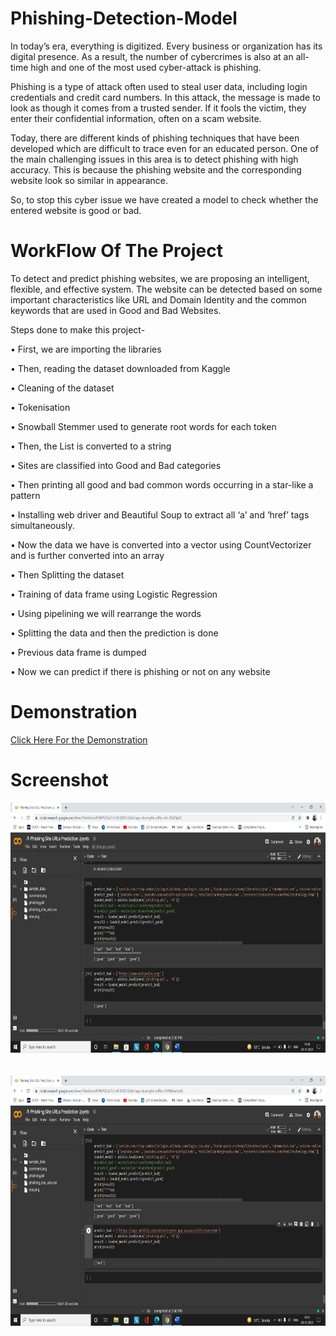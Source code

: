 # Phishing-Detection-Model
In today’s era, everything is digitized. Every business or organization has its digital presence. As a result, the number of cybercrimes is also at an all-time high and one of the most used cyber-attack is phishing.

Phishing is a type of attack often used to steal user data, including login credentials and credit card numbers. In this attack, the message is made to look as though it comes from a trusted sender. If it fools the victim, they enter their confidential information, often on a scam website.

Today, there are different kinds of phishing techniques that have been developed which are difficult to trace even for an educated person. One of the main challenging issues in this area is to detect phishing with high accuracy. This is because the phishing website and the corresponding website look so similar in appearance.
  
So, to stop this cyber issue we have created a model to check whether the entered website is good or bad. 

# WorkFlow Of The Project
To detect and predict phishing websites, we are proposing an intelligent, flexible, and effective system.
The website can be detected based on some important characteristics like URL and Domain Identity and the common keywords that are used in Good and Bad Websites. 
 
Steps done to make this project-

•	First, we are importing the libraries

•	Then, reading the dataset downloaded from Kaggle

•	Cleaning of the dataset

•	Tokenisation

•	Snowball Stemmer used to generate root words for each token

•	Then, the List is converted to a string

•	Sites are classified into Good and Bad categories

•	Then printing all good and bad common words occurring in a star-like a pattern

•	Installing web driver and Beautiful Soup to extract all ‘a’ and ‘href’ tags simultaneously. 

•	Now the data we have is converted into a vector using CountVectorizer and is further converted into an array

•	Then Splitting the dataset

•	Training of data frame using Logistic Regression

•	Using pipelining we will rearrange the words

•	Splitting the data and then the prediction is done

•	Previous data frame is dumped

•	Now we can predict if there is phishing or not on any website

# Demonstration
[Click Here For the Demonstration](https://drive.google.com/file/d/1mf6xgTBNtrZwWouB5DXUaKrFZwDca3AT/view)

# Screenshot
<p align="center">
  <img height="400px" width="800px" src="/S1.jpg">
  <br>
  <br>
  <br>
  <img height="400px" width="800px" src="/s2.jpg">
</p>



